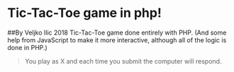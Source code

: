 # Tic-Tac-Toe game in php!
##By Veljko Ilic 2018
Tic-Tac-Toe game done entirely with PHP. (And some help from JavaScript to make it more interactive, although all of the logic is done in PHP.)
>You play as X and each time you submit the computer will respond.
